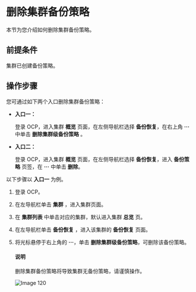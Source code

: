 # 删除集群备份策略

本节为您介绍如何删除集群备份策略。

## 前提条件

集群已创建备份策略。

## 操作步骤

您可通过如下两个入口删除集群备份策略：

* **入口一：**

    登录 OCP，进入集群 **概览** 页面，在左侧导航栏选择 **备份恢复**，在右上角 **···** 中单击 **删除集群级备份策略** 。

* **入口二：**

    登录 OCP，进入集群 **概览** 页面，在左侧导航栏选择 **备份恢复**，进入 **备份策略** 页签，在 **···** 中单击 **删除**。

以下步骤以 **入口一** 为例。

1. 登录 OCP。

2. 在左导航栏单击 **集群** ，进入集群页面。

3. 在 **集群列表** 中单击对应的集群，默认进入集群 **总览** 页。

4. 在左导航栏单击 **备份恢复** ，进入该集群的 **备份恢复** 页面。

5. 将光标悬停于右上角的 **···**，单击 **删除集群级备份策略**，可删除该备份策略。

    <main id="notice" type='explain'>
    <h4>说明</h4>
    <p>删除集群备份策略将导致集群无备份策略，请谨慎操作。</p>
    </main>

   ![Image 120](https://obbusiness-private.oss-cn-shanghai.aliyuncs.com/doc/img/ocp/410/%E5%88%A0%E9%99%A4%E9%9B%86%E7%BE%A4%E5%A4%87%E4%BB%BD%E7%AD%96%E7%95%A5.png)
